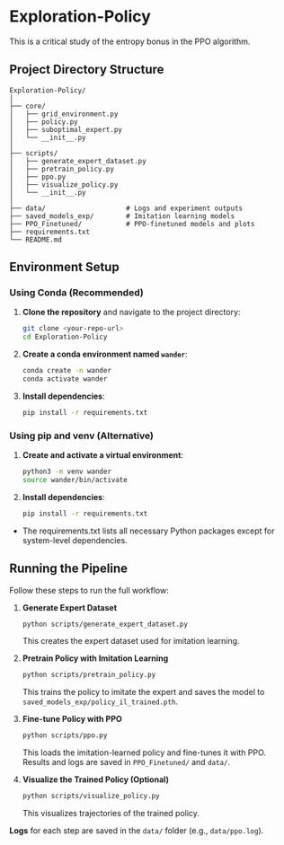 # Exploration-Policy

This is a critical study of the entropy bonus in the PPO algorithm. 

## Project Directory Structure

```
Exploration-Policy/
│
├── core/
│   ├── grid_environment.py
│   ├── policy.py
│   ├── suboptimal_expert.py
│   └── __init__.py
│
├── scripts/
│   ├── generate_expert_dataset.py
│   ├── pretrain_policy.py
│   ├── ppo.py
│   ├── visualize_policy.py
│   └── __init__.py
│
├── data/                    # Logs and experiment outputs
├── saved_models_exp/        # Imitation learning models
├── PPO_Finetuned/           # PPO-finetuned models and plots
├── requirements.txt
└── README.md
```

## Environment Setup

### Using Conda (Recommended)

1. **Clone the repository** and navigate to the project directory:
   ```bash
   git clone <your-repo-url>
   cd Exploration-Policy
   ```

2. **Create a conda environment named `wander`**:
   ```bash
   conda create -n wander
   conda activate wander
   ```

3. **Install dependencies**:
   ```bash
   pip install -r requirements.txt
   ```

### Using pip and venv (Alternative)

1. **Create and activate a virtual environment**:
   ```bash
   python3 -m venv wander
   source wander/bin/activate
   ```

2. **Install dependencies**:
   ```bash
   pip install -r requirements.txt
   ```
   
- The requirements.txt lists all necessary Python packages except for system-level dependencies.


## Running the Pipeline

Follow these steps to run the full workflow:

1. **Generate Expert Dataset**
   ```bash
   python scripts/generate_expert_dataset.py
   ```
   This creates the expert dataset used for imitation learning.

2. **Pretrain Policy with Imitation Learning**
   ```bash
   python scripts/pretrain_policy.py
   ```
   This trains the policy to imitate the expert and saves the model to `saved_models_exp/policy_il_trained.pth`.

3. **Fine-tune Policy with PPO**
   ```bash
   python scripts/ppo.py
   ```
   This loads the imitation-learned policy and fine-tunes it with PPO. Results and logs are saved in `PPO_Finetuned/` and `data/`.

4. **Visualize the Trained Policy (Optional)**
   ```bash
   python scripts/visualize_policy.py
   ```
   This visualizes trajectories of the trained policy.

**Logs** for each step are saved in the `data/` folder (e.g., `data/ppo.log`).

